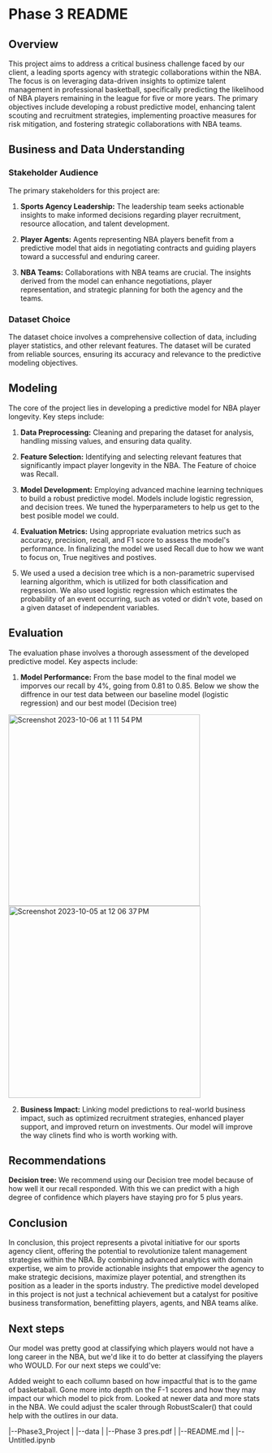 # Phase 3 README

## Overview

This project aims to address a critical business challenge faced by our client, a leading sports agency with strategic collaborations within the NBA. The focus is on leveraging data-driven insights to optimize talent management in professional basketball, specifically predicting the likelihood of NBA players remaining in the league for five or more years. The primary objectives include developing a robust predictive model, enhancing talent scouting and recruitment strategies, implementing proactive measures for risk mitigation, and fostering strategic collaborations with NBA teams.

## Business and Data Understanding

### Stakeholder Audience

The primary stakeholders for this project are:

1. **Sports Agency Leadership:** The leadership team seeks actionable insights to make informed decisions regarding player recruitment, resource allocation, and talent development.

2. **Player Agents:** Agents representing NBA players benefit from a predictive model that aids in negotiating contracts and guiding players toward a successful and enduring career.

3. **NBA Teams:** Collaborations with NBA teams are crucial. The insights derived from the model can enhance negotiations, player representation, and strategic planning for both the agency and the teams.

### Dataset Choice

The dataset choice involves a comprehensive collection of data, including player statistics, and other relevant features. The dataset will be curated from reliable sources, ensuring its accuracy and relevance to the predictive modeling objectives.

## Modeling

The core of the project lies in developing a predictive model for NBA player longevity. Key steps include:

1. **Data Preprocessing:** Cleaning and preparing the dataset for analysis, handling missing values, and ensuring data quality.

2. **Feature Selection:** Identifying and selecting relevant features that significantly impact player longevity in the NBA. The Feature of choice was Recall. 

3. **Model Development:** Employing advanced machine learning techniques to build a robust predictive model. Models include logistic regression, and decision trees. We tuned the hyperparameters to help us get to the best posible model we could.  

4. **Evaluation Metrics:** Using appropriate evaluation metrics such as accuracy, precision, recall, and F1 score to assess the model's performance. In finalizing the model we used Recall due to how we want to focus on, True negitives and postives. 

5. We used a used a decision tree which is a non-parametric supervised learning algorithm, which is utilized for both classification and regression. We also used logistic regression which estimates the probability of an event occurring, such as voted or didn't vote, based on a given dataset of independent variables.

## Evaluation

The evaluation phase involves a thorough assessment of the developed predictive model. Key aspects include:

1. **Model Performance:** From the base model to the final model we imporves our recall by 4%, going from 0.81 to 0.85. Below we show the diffrence in our test data between our baseline model (logistic regression) and our best model (Decision tree) 
<img width="377" alt="Screenshot 2023-10-06 at 1 11 54 PM" src="https://github.com/makmula/phasethree/assets/141356197/79d0541f-cc17-4872-b8fe-5d30111007df">
<img width="378" alt="Screenshot 2023-10-05 at 12 06 37 PM" src="https://github.com/makmula/phasethree/assets/141356197/69607d53-d513-40c4-8061-1053aadff47d">


   
2. **Business Impact:** Linking model predictions to real-world business impact, such as optimized recruitment strategies, enhanced player support, and improved return on investments. Our model will improve the way clinets find who is worth working with. 

## Recommendations

**Decision tree:** We recommend using our Decision tree model because of how well it our recall responded. With this we can predict with a high degree of confidence which players have staying pro for 5 plus years. 

## Conclusion

In conclusion, this project represents a pivotal initiative for our sports agency client, offering the potential to revolutionize talent management strategies within the NBA. By combining advanced analytics with domain expertise, we aim to provide actionable insights that empower the agency to make strategic decisions, maximize player potential, and strengthen its position as a leader in the sports industry. The predictive model developed in this project is not just a technical achievement but a catalyst for positive business transformation, benefitting players, agents, and NBA teams alike.

## Next steps
Our model was pretty good at classifying which players would not have a long career in the NBA, but we'd like it to do better at classifying the players who WOULD. For our next steps we could've:

Added weight to each collumn based on how impactful that is to the game of basketaball.
Gone more into depth on the F-1 scores and how they may impact our which model to pick from.
Looked at newer data and more stats in the NBA.
We could adjust the scaler through RobustScaler() that could help with the outlires in our data.



|--Phase3_Project
|   |--data
|   |--Phase 3 pres.pdf
|   |--README.md
|   |--Untitled.ipynb

